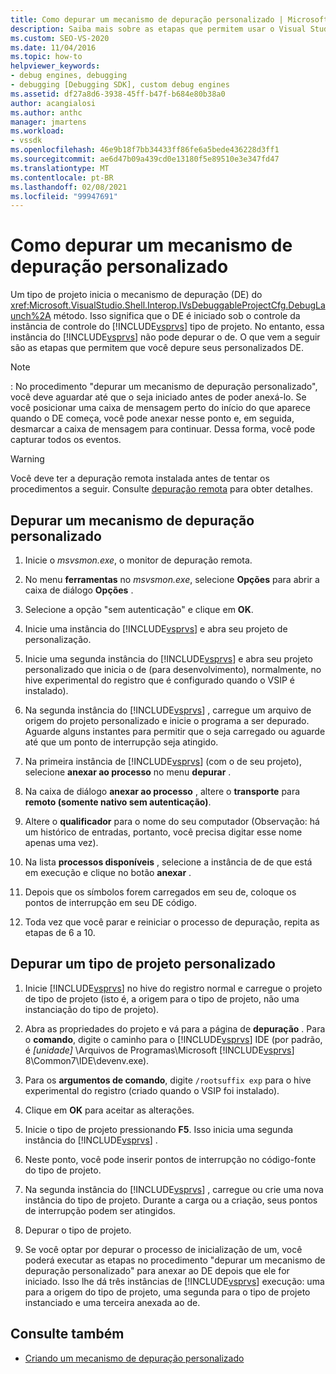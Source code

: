 ```yaml
---
title: Como depurar um mecanismo de depuração personalizado | Microsoft Docs
description: Saiba mais sobre as etapas que permitem usar o Visual Studio para depurar seu mecanismo de depuração personalizado ou um tipo de projeto personalizado.
ms.custom: SEO-VS-2020
ms.date: 11/04/2016
ms.topic: how-to
helpviewer_keywords:
- debug engines, debugging
- debugging [Debugging SDK], custom debug engines
ms.assetid: df27a8d6-3938-45ff-b47f-b684e80b38a0
author: acangialosi
ms.author: anthc
manager: jmartens
ms.workload:
- vssdk
ms.openlocfilehash: 46e9b18f7bb34433ff86fe6a5bede436228d3ff1
ms.sourcegitcommit: ae6d47b09a439cd0e13180f5e89510e3e347fd47
ms.translationtype: MT
ms.contentlocale: pt-BR
ms.lasthandoff: 02/08/2021
ms.locfileid: "99947691"
---
```

# <a name="how-to-debug-a-custom-debug-engine"></a>Como depurar um mecanismo de depuração personalizado
Um tipo de projeto inicia o mecanismo de depuração (DE) do <xref:Microsoft.VisualStudio.Shell.Interop.IVsDebuggableProjectCfg.DebugLaunch%2A> método. Isso significa que o DE é iniciado sob o controle da instância de controle do [!INCLUDE[vsprvs](../../code-quality/includes/vsprvs_md.md)] tipo de projeto. No entanto, essa instância do [!INCLUDE[vsprvs](../../code-quality/includes/vsprvs_md.md)] não pode depurar o de. O que vem a seguir são as etapas que permitem que você depure seus personalizados DE.

> [!NOTE]
> : No procedimento "depurar um mecanismo de depuração personalizado", você deve aguardar até que o seja iniciado antes de poder anexá-lo. Se você posicionar uma caixa de mensagem perto do início do que aparece quando o DE começa, você pode anexar nesse ponto e, em seguida, desmarcar a caixa de mensagem para continuar. Dessa forma, você pode capturar todos os eventos.

> [!WARNING]
> Você deve ter a depuração remota instalada antes de tentar os procedimentos a seguir. Consulte [depuração remota](../../debugger/remote-debugging.md) para obter detalhes.

## <a name="debug-a-custom-debug-engine"></a>Depurar um mecanismo de depuração personalizado

1. Inicie o *msvsmon.exe*, o monitor de depuração remota.

2. No menu **ferramentas** no *msvsmon.exe*, selecione **Opções** para abrir a caixa de diálogo **Opções** .

3. Selecione a opção "sem autenticação" e clique em **OK**.

4. Inicie uma instância do [!INCLUDE[vsprvs](../../code-quality/includes/vsprvs_md.md)] e abra seu projeto de personalização.

5. Inicie uma segunda instância do [!INCLUDE[vsprvs](../../code-quality/includes/vsprvs_md.md)] e abra seu projeto personalizado que inicia o de (para desenvolvimento), normalmente, no hive experimental do registro que é configurado quando o VSIP é instalado).

6. Na segunda instância do [!INCLUDE[vsprvs](../../code-quality/includes/vsprvs_md.md)] , carregue um arquivo de origem do projeto personalizado e inicie o programa a ser depurado. Aguarde alguns instantes para permitir que o seja carregado ou aguarde até que um ponto de interrupção seja atingido.

7. Na primeira instância de [!INCLUDE[vsprvs](../../code-quality/includes/vsprvs_md.md)] (com o de seu projeto), selecione **anexar ao processo** no menu **depurar** .

8. Na caixa de diálogo **anexar ao processo** , altere o **transporte** para **remoto (somente nativo sem autenticação)**.

9. Altere o **qualificador** para o nome do seu computador (Observação: há um histórico de entradas, portanto, você precisa digitar esse nome apenas uma vez).

10. Na lista **processos disponíveis** , selecione a instância de de que está em execução e clique no botão **anexar** .

11. Depois que os símbolos forem carregados em seu de, coloque os pontos de interrupção em seu DE código.

12. Toda vez que você parar e reiniciar o processo de depuração, repita as etapas de 6 a 10.

## <a name="debug-a-custom-project-type"></a>Depurar um tipo de projeto personalizado

1. Inicie [!INCLUDE[vsprvs](../../code-quality/includes/vsprvs_md.md)] no hive do registro normal e carregue o projeto de tipo de projeto (isto é, a origem para o tipo de projeto, não uma instanciação do tipo de projeto).

2. Abra as propriedades do projeto e vá para a página de **depuração** . Para o **comando**, digite o caminho para o [!INCLUDE[vsprvs](../../code-quality/includes/vsprvs_md.md)] IDE (por padrão, é *[unidade]* \Arquivos de Programas\Microsoft [!INCLUDE[vsprvs](../../code-quality/includes/vsprvs_md.md)] 8\Common7\IDE\devenv.exe).

3. Para os **argumentos de comando**, digite `/rootsuffix exp` para o hive experimental do registro (criado quando o VSIP foi instalado).

4. Clique em **OK** para aceitar as alterações.

5. Inicie o tipo de projeto pressionando **F5**. Isso inicia uma segunda instância do [!INCLUDE[vsprvs](../../code-quality/includes/vsprvs_md.md)] .

6. Neste ponto, você pode inserir pontos de interrupção no código-fonte do tipo de projeto.

7. Na segunda instância do [!INCLUDE[vsprvs](../../code-quality/includes/vsprvs_md.md)] , carregue ou crie uma nova instância do tipo de projeto. Durante a carga ou a criação, seus pontos de interrupção podem ser atingidos.

8. Depurar o tipo de projeto.

9. Se você optar por depurar o processo de inicialização de um, você poderá executar as etapas no procedimento "depurar um mecanismo de depuração personalizado" para anexar ao DE depois que ele for iniciado. Isso lhe dá três instâncias de [!INCLUDE[vsprvs](../../code-quality/includes/vsprvs_md.md)] execução: uma para a origem do tipo de projeto, uma segunda para o tipo de projeto instanciado e uma terceira anexada ao de.

## <a name="see-also"></a>Consulte também
- [Criando um mecanismo de depuração personalizado](../../extensibility/debugger/creating-a-custom-debug-engine.md)
